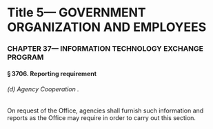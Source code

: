 
# Title 5— GOVERNMENT ORGANIZATION AND EMPLOYEES
### CHAPTER 37— INFORMATION TECHNOLOGY EXCHANGE PROGRAM
#### § 3706. Reporting requirement
###### (d) Agency Cooperation .

On request of the Office, agencies shall furnish such information and reports as the Office may require in order to carry out this section.

